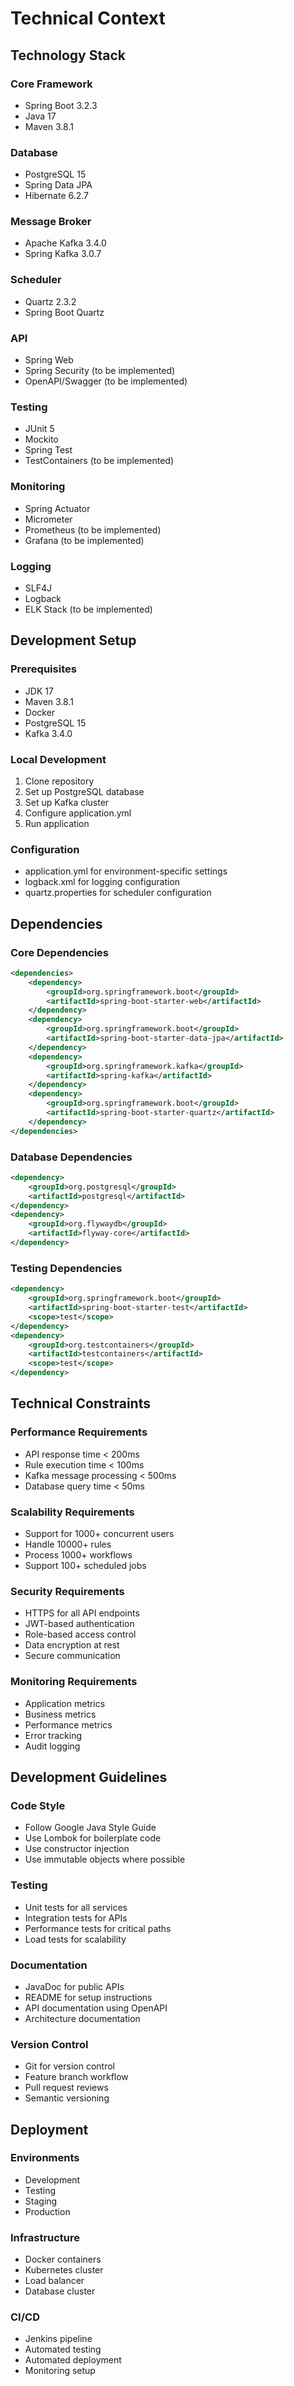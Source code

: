 # Technical Context

## Technology Stack

### Core Framework
- Spring Boot 3.2.3
- Java 17
- Maven 3.8.1

### Database
- PostgreSQL 15
- Spring Data JPA
- Hibernate 6.2.7

### Message Broker
- Apache Kafka 3.4.0
- Spring Kafka 3.0.7

### Scheduler
- Quartz 2.3.2
- Spring Boot Quartz

### API
- Spring Web
- Spring Security (to be implemented)
- OpenAPI/Swagger (to be implemented)

### Testing
- JUnit 5
- Mockito
- Spring Test
- TestContainers (to be implemented)

### Monitoring
- Spring Actuator
- Micrometer
- Prometheus (to be implemented)
- Grafana (to be implemented)

### Logging
- SLF4J
- Logback
- ELK Stack (to be implemented)

## Development Setup

### Prerequisites
- JDK 17
- Maven 3.8.1
- Docker
- PostgreSQL 15
- Kafka 3.4.0

### Local Development
1. Clone repository
2. Set up PostgreSQL database
3. Set up Kafka cluster
4. Configure application.yml
5. Run application

### Configuration
- application.yml for environment-specific settings
- logback.xml for logging configuration
- quartz.properties for scheduler configuration

## Dependencies

### Core Dependencies
```xml
<dependencies>
    <dependency>
        <groupId>org.springframework.boot</groupId>
        <artifactId>spring-boot-starter-web</artifactId>
    </dependency>
    <dependency>
        <groupId>org.springframework.boot</groupId>
        <artifactId>spring-boot-starter-data-jpa</artifactId>
    </dependency>
    <dependency>
        <groupId>org.springframework.kafka</groupId>
        <artifactId>spring-kafka</artifactId>
    </dependency>
    <dependency>
        <groupId>org.springframework.boot</groupId>
        <artifactId>spring-boot-starter-quartz</artifactId>
    </dependency>
</dependencies>
```

### Database Dependencies
```xml
<dependency>
    <groupId>org.postgresql</groupId>
    <artifactId>postgresql</artifactId>
</dependency>
<dependency>
    <groupId>org.flywaydb</groupId>
    <artifactId>flyway-core</artifactId>
</dependency>
```

### Testing Dependencies
```xml
<dependency>
    <groupId>org.springframework.boot</groupId>
    <artifactId>spring-boot-starter-test</artifactId>
    <scope>test</scope>
</dependency>
<dependency>
    <groupId>org.testcontainers</groupId>
    <artifactId>testcontainers</artifactId>
    <scope>test</scope>
</dependency>
```

## Technical Constraints

### Performance Requirements
- API response time < 200ms
- Rule execution time < 100ms
- Kafka message processing < 500ms
- Database query time < 50ms

### Scalability Requirements
- Support for 1000+ concurrent users
- Handle 10000+ rules
- Process 1000+ workflows
- Support 100+ scheduled jobs

### Security Requirements
- HTTPS for all API endpoints
- JWT-based authentication
- Role-based access control
- Data encryption at rest
- Secure communication

### Monitoring Requirements
- Application metrics
- Business metrics
- Performance metrics
- Error tracking
- Audit logging

## Development Guidelines

### Code Style
- Follow Google Java Style Guide
- Use Lombok for boilerplate code
- Use constructor injection
- Use immutable objects where possible

### Testing
- Unit tests for all services
- Integration tests for APIs
- Performance tests for critical paths
- Load tests for scalability

### Documentation
- JavaDoc for public APIs
- README for setup instructions
- API documentation using OpenAPI
- Architecture documentation

### Version Control
- Git for version control
- Feature branch workflow
- Pull request reviews
- Semantic versioning

## Deployment

### Environments
- Development
- Testing
- Staging
- Production

### Infrastructure
- Docker containers
- Kubernetes cluster
- Load balancer
- Database cluster

### CI/CD
- Jenkins pipeline
- Automated testing
- Automated deployment
- Monitoring setup 